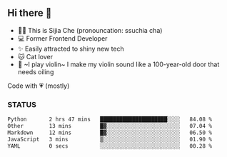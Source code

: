 ## Hi there 👋

- 🙋‍♀️ This is Sijia Che (pronouncation: ssuchia cha)
- 💻 Former Frontend Developer
- ✨ Easily attracted to shiny new tech
- 🐱 Cat lover
- 🌟 ~I play violin~ I make my violin sound like a 100-year-old door that needs oiling

Code with 💗 (mostly)

### STATUS
<!--START_SECTION:waka-->

```txt
Python       2 hrs 47 mins   █████████████████████░░░░   84.08 %
Other        13 mins         █▓░░░░░░░░░░░░░░░░░░░░░░░   07.04 %
Markdown     12 mins         █▓░░░░░░░░░░░░░░░░░░░░░░░   06.50 %
JavaScript   3 mins          ▒░░░░░░░░░░░░░░░░░░░░░░░░   01.90 %
YAML         0 secs          ░░░░░░░░░░░░░░░░░░░░░░░░░   00.28 %
```

<!--END_SECTION:waka-->
